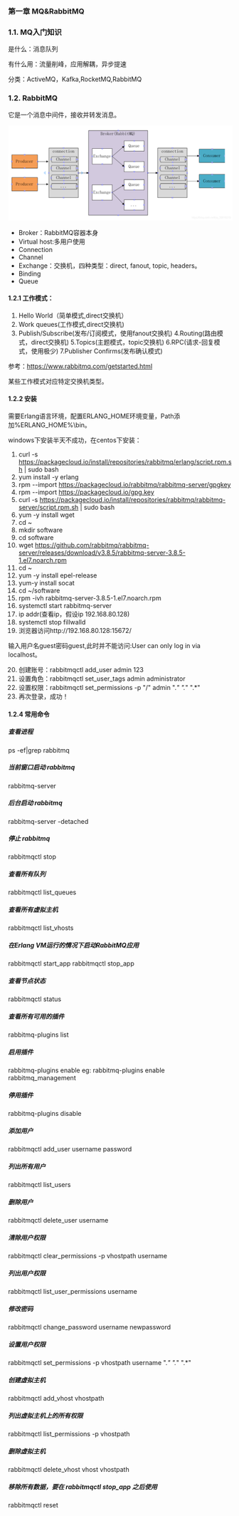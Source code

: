 ### 第一章 MQ&RabbitMQ

### 1.1. MQ入门知识

是什么：消息队列

有什么用：流量削峰，应用解耦，异步提速

分类：ActiveMQ，Kafka,RocketMQ,RabbitMQ

### 1.2. RabbitMQ

它是一个消息中间件，接收并转发消息。

![](https://github.com/YuxingXie/study-rabbitmq/blob/main/assets/img/001.png)


* Broker：RabbitMQ容器本身
* Virtual host:多用户使用
* Connection
* Channel
* Exchange：交换机，四种类型：direct, fanout, topic, headers。
* Binding
* Queue

#### 1.2.1 工作模式：

1. Hello World（简单模式,direct交换机）
2. Work queues(工作模式,direct交换机)
3. Publish/Subscribe(发布/订阅模式，使用fanout交换机)
4.Routing(路由模式，direct交换机)
5.Topics(主题模式，topic交换机)
6.RPC(请求-回复模式，使用极少)
7.Publisher Confirms(发布确认模式)

参考：https://www.rabbitmq.com/getstarted.html

某些工作模式对应特定交换机类型。



#### 1.2.2 安装

需要Erlang语言环境，配置ERLANG_HOME环境变量，Path添加%ERLANG_HOME%\bin。

windows下安装半天不成功，在centos下安装：

1. curl -s https://packagecloud.io/install/repositories/rabbitmq/erlang/script.rpm.sh | sudo bash
2. yum install -y erlang
3. rpm --import https://packagecloud.io/rabbitmq/rabbitmq-server/gpgkey
4. rpm --import https://packagecloud.io/gpg.key
5. curl -s https://packagecloud.io/install/repositories/rabbitmq/rabbitmq-server/script.rpm.sh | sudo bash
6. yum -y install wget
7. cd ~
8. mkdir software
9. cd software
10. wget https://github.com/rabbitmq/rabbitmq-server/releases/download/v3.8.5/rabbitmq-server-3.8.5-1.el7.noarch.rpm
11. cd ~
12. yum -y install epel-release
13. yum-y install socat
14. cd ~/software
15. rpm -ivh rabbitmq-server-3.8.5-1.el7.noarch.rpm
16. systemctl start rabbitmq-server
17. ip addr(查看ip，假设ip 192.168.80.128)
18. systemctl stop fillwalld
19. 浏览器访问http://192.168.80.128:15672/

输入用户名guest密码guest,此时并不能访问:User can only log in via localhost。

20. 创建账号：rabbitmqctl add_user admin 123
21. 设置角色：rabbitmqctl set_user_tags admin administrator
22. 设置权限：rabbitmqctl set_permissions -p "/" admin  ".*" ".*" ".*"
23. 再次登录，成功！


#### 1.2.4 常用命令

##### 查看进程
ps -ef|grep rabbitmq
##### 当前窗口启动 rabbitmq
rabbitmq-server
##### 后台启动 rabbitmq
rabbitmq-server -detached
##### 停止 rabbitmq
rabbitmqctl stop
##### 查看所有队列
rabbitmqctl list_queues
##### 查看所有虚拟主机
rabbitmqctl list_vhosts
##### 在Erlang VM运行的情况下启动RabbitMQ应用
rabbitmqctl start_app 
rabbitmqctl stop_app
##### 查看节点状态
rabbitmqctl status
##### 查看所有可用的插件
rabbitmq-plugins list
##### 启用插件
rabbitmq-plugins enable <plugin-name>eg: rabbitmq-plugins enable rabbitmq_management
##### 停用插件
rabbitmq-plugins disable <plugin-name>
##### 添加用户
rabbitmqctl add_user username password
##### 列出所有用户
rabbitmqctl list_users
##### 删除用户
rabbitmqctl delete_user username
##### 清除用户权限
rabbitmqctl clear_permissions -p vhostpath username
##### 列出用户权限
rabbitmqctl list_user_permissions username
##### 修改密码
rabbitmqctl change_password username newpassword
##### 设置用户权限
rabbitmqctl set_permissions -p vhostpath username ".*" ".*" ".*"
##### 创建虚拟主机
rabbitmqctl add_vhost vhostpath
##### 列出虚拟主机上的所有权限
rabbitmqctl list_permissions -p vhostpath
##### 删除虚拟主机
rabbitmqctl delete_vhost vhost vhostpath
##### 移除所有数据，要在 rabbitmqctl stop_app 之后使用
rabbitmqctl reset